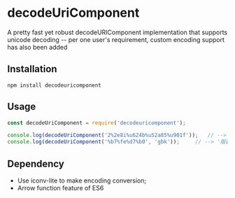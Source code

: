 decodeUriComponent
==========

A pretty fast yet robust decodeURIComponent implementation that supports unicode decoding -- per one user's requirement, custom encoding support has also been added
## Installation

```
npm install decodeuricomponent
```

## Usage
```javascript
const decodeUriComponent = require('decodeuricomponent');

console.log(decodeUriComponent('2%2e8i%u624b%u52a85%u901f'));	// --> '2.8i手动5速'
console.log(decodeUriComponent('%b7%fe%d7%b0', 'gbk'));		// --> '服装'
```


Dependency
---------------
* Use iconv-lite to make encoding conversion;
* Arrow function feature of ES6
